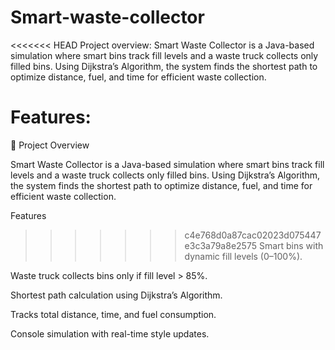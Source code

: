 # Smart-waste-collector
<<<<<<< HEAD
Project overview:
Smart Waste Collector is a Java-based simulation where smart bins track fill levels and a waste truck collects only filled bins.
Using Dijkstra’s Algorithm, the system finds the shortest path to optimize distance, fuel, and time for efficient waste collection.

Features:
=======
📌 Project Overview

Smart Waste Collector is a Java-based simulation where smart bins track fill levels and a waste truck collects only filled bins.
Using Dijkstra’s Algorithm, the system finds the shortest path to optimize distance, fuel, and time for efficient waste collection.

Features

>>>>>>> c4e768d0a87cac02023d075447e3c3a79a8e2575
Smart bins with dynamic fill levels (0–100%).

Waste truck collects bins only if fill level > 85%.

Shortest path calculation using Dijkstra’s Algorithm.

Tracks total distance, time, and fuel consumption.

Console simulation with real-time style updates.
